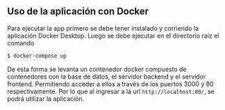## Uso de la aplicación con Docker
Para ejecutar la app primero se debe tener instalado y corriendo la aplicación Docker Desktop. Luego se debe ejecutar en el directorio raíz el comando

```bash
$ docker-compose up
```

De esta forma se levanta un contenedor docker compuesto de contenedores con la base de datos, el servidor backend y el servidor frontend. Permitiendo acceder a ellos a través de los puertos 3000 y 80 respectivamente. Por lo que al ingresar a la url `http://localhost:80/`, se podrá utilizar la aplicación.